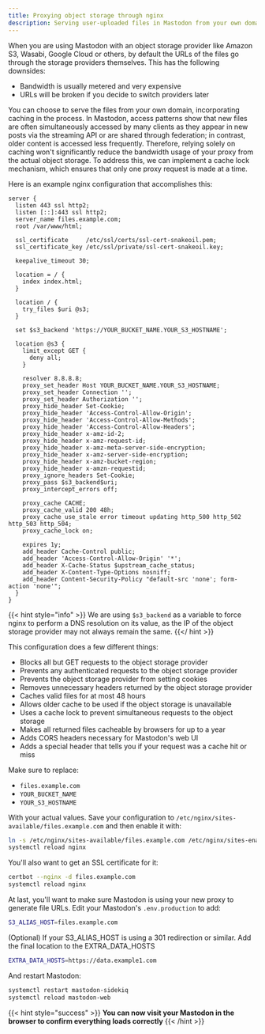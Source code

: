```yaml
---
title: Proxying object storage through nginx
description: Serving user-uploaded files in Mastodon from your own domain
---
```


When you are using Mastodon with an object storage provider like Amazon S3, Wasabi, Google Cloud or others, by default the URLs of the files go through the storage providers themselves. This has the following downsides:

- Bandwidth is usually metered and very expensive
- URLs will be broken if you decide to switch providers later

You can choose to serve the files from your own domain, incorporating caching in the process. In Mastodon, access patterns show that new files are often simultaneously accessed by many clients as they appear in new posts via the streaming API or are shared through federation; in contrast, older content is accessed less frequently. Therefore, relying solely on caching won't significantly reduce the bandwidth usage of your proxy from the actual object storage. To address this, we can implement a cache lock mechanism, which ensures that only one proxy request is made at a time.

Here is an example nginx configuration that accomplishes this:

```nginx
server {
  listen 443 ssl http2;
  listen [::]:443 ssl http2;
  server_name files.example.com;
  root /var/www/html;

  ssl_certificate     /etc/ssl/certs/ssl-cert-snakeoil.pem;
  ssl_certificate_key /etc/ssl/private/ssl-cert-snakeoil.key;

  keepalive_timeout 30;

  location = / {
    index index.html;
  }

  location / {
    try_files $uri @s3;
  }

  set $s3_backend 'https://YOUR_BUCKET_NAME.YOUR_S3_HOSTNAME';

  location @s3 {
    limit_except GET {
      deny all;
    }

    resolver 8.8.8.8;
    proxy_set_header Host YOUR_BUCKET_NAME.YOUR_S3_HOSTNAME;
    proxy_set_header Connection '';
    proxy_set_header Authorization '';
    proxy_hide_header Set-Cookie;
    proxy_hide_header 'Access-Control-Allow-Origin';
    proxy_hide_header 'Access-Control-Allow-Methods';
    proxy_hide_header 'Access-Control-Allow-Headers';
    proxy_hide_header x-amz-id-2;
    proxy_hide_header x-amz-request-id;
    proxy_hide_header x-amz-meta-server-side-encryption;
    proxy_hide_header x-amz-server-side-encryption;
    proxy_hide_header x-amz-bucket-region;
    proxy_hide_header x-amzn-requestid;
    proxy_ignore_headers Set-Cookie;
    proxy_pass $s3_backend$uri;
    proxy_intercept_errors off;

    proxy_cache CACHE;
    proxy_cache_valid 200 48h;
    proxy_cache_use_stale error timeout updating http_500 http_502 http_503 http_504;
    proxy_cache_lock on;

    expires 1y;
    add_header Cache-Control public;
    add_header 'Access-Control-Allow-Origin' '*';
    add_header X-Cache-Status $upstream_cache_status;
    add_header X-Content-Type-Options nosniff;
    add_header Content-Security-Policy "default-src 'none'; form-action 'none'";
  }
}
```

{{< hint style="info" >}}
We are using `$s3_backend` as a variable to force nginx to perform a DNS resolution on its value, as the IP of the object storage provider may not always remain the same.
{{</ hint >}}

This configuration does a few different things:

- Blocks all but GET requests to the object storage provider
- Prevents any authenticated requests to the object storage provider
- Prevents the object storage provider from setting cookies
- Removes unnecessary headers returned by the object storage provider
- Caches valid files for at most 48 hours
- Allows older cache to be used if the object storage is unavailable
- Uses a cache lock to prevent simultaneous requests to the object storage
- Makes all returned files cacheable by browsers for up to a year
- Adds CORS headers necessary for Mastodon's web UI
- Adds a special header that tells you if your request was a cache hit or miss

Make sure to replace:

- `files.example.com`
- `YOUR_BUCKET_NAME`
- `YOUR_S3_HOSTNAME`

With your actual values. Save your configuration to `/etc/nginx/sites-available/files.example.com` and then enable it with:

```bash
ln -s /etc/nginx/sites-available/files.example.com /etc/nginx/sites-enabled/
systemctl reload nginx
```

You'll also want to get an SSL certificate for it:

```bash
certbot --nginx -d files.example.com
systemctl reload nginx
```

At last, you'll want to make sure Mastodon is using your new proxy to generate file URLs. Edit your Mastodon's `.env.production` to add:

```bash
S3_ALIAS_HOST=files.example.com
```

(Optional) If your S3_ALIAS_HOST is using a 301 redirection or similar. Add the final location to the EXTRA_DATA_HOSTS

```bash
EXTRA_DATA_HOSTS=https://data.example1.com
```

And restart Mastodon:

```bash
systemctl restart mastodon-sidekiq
systemctl reload mastodon-web
```

{{< hint style="success" >}}
**You can now visit your Mastodon in the browser to confirm everything loads correctly**
{{< /hint >}}

